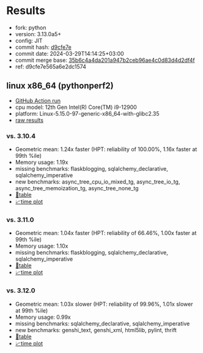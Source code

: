 # Results

- fork: python
- version: 3.13.0a5+
- config: JIT
- commit hash: [d9cfe7e](https://github.com/python/cpython/commit/d9cfe7e)
- commit date: 2024-03-29T14:14:25+03:00
- commit merge base: [35b6c4a4da201a947b2ceb96ae4c0d83d4d2df4f](https://github.com/python/cpython/commit/35b6c4a4da201a947b2ceb96ae4c0d83d4d2df4f)
- ref: d9cfe7e565a6e2dc1574

## linux x86_64 (pythonperf2)

- [GitHub Action run](https://github.com/faster-cpython/benchmarking/actions/runs/8485494324)
- cpu model: 12th Gen Intel(R) Core(TM) i9-12900
- platform: Linux-5.15.0-97-generic-x86_64-with-glibc2.35
- [raw results](bm-20240329-pythonperf2-x86_64-python-d9cfe7e565a6e2dc1574-3.13.0a5%2B-d9cfe7e.json)

### vs. 3.10.4

- Geometric mean: 1.24x faster (HPT: reliability of 100.00%, 1.16x faster at 99th %ile)
- Memory usage: 1.19x
- missing benchmarks: flaskblogging, sqlalchemy_declarative, sqlalchemy_imperative
- new benchmarks: async_tree_cpu_io_mixed_tg, async_tree_io_tg, async_tree_memoization_tg, async_tree_none_tg
- [📄table](bm-20240329-pythonperf2-x86_64-python-d9cfe7e565a6e2dc1574-3.13.0a5%2B-d9cfe7e-vs-3.10.4.md)
- [📈time plot](bm-20240329-pythonperf2-x86_64-python-d9cfe7e565a6e2dc1574-3.13.0a5%2B-d9cfe7e-vs-3.10.4.png)

### vs. 3.11.0

- Geometric mean: 1.04x faster (HPT: reliability of 66.46%, 1.00x faster at 99th %ile)
- Memory usage: 1.10x
- missing benchmarks: flaskblogging, sqlalchemy_declarative, sqlalchemy_imperative
- [📄table](bm-20240329-pythonperf2-x86_64-python-d9cfe7e565a6e2dc1574-3.13.0a5%2B-d9cfe7e-vs-3.11.0.md)
- [📈time plot](bm-20240329-pythonperf2-x86_64-python-d9cfe7e565a6e2dc1574-3.13.0a5%2B-d9cfe7e-vs-3.11.0.png)

### vs. 3.12.0

- Geometric mean: 1.03x slower (HPT: reliability of 99.96%, 1.01x slower at 99th %ile)
- Memory usage: 0.99x
- missing benchmarks: sqlalchemy_declarative, sqlalchemy_imperative
- new benchmarks: genshi_text, genshi_xml, html5lib, pylint, thrift
- [📄table](bm-20240329-pythonperf2-x86_64-python-d9cfe7e565a6e2dc1574-3.13.0a5%2B-d9cfe7e-vs-3.12.0.md)
- [📈time plot](bm-20240329-pythonperf2-x86_64-python-d9cfe7e565a6e2dc1574-3.13.0a5%2B-d9cfe7e-vs-3.12.0.png)

